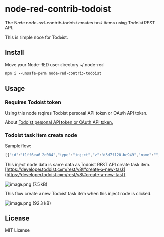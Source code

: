 # node-red-contrib-todoist

The Node node-red-contrib-todoist creates task items using Todoist REST API.

This is simple node for Todoist.

## Install

Move your Node-RED user directory ~/.node-red

```
npm i --unsafe-perm node-red-contrib-todoist
```

## Usage

### Requires Todoist token

Using this node reqires Todoist personal API token or OAuth API token.

About [Todoist personal API token or OAuth API token.](https://developer.todoist.com/rest/v8/#authorization)

### Todoist task item create node

Sample flow:

```js
[{"id":"f1ff6ea6.2d084","type":"inject","z":"d3d7f120.bc949","name":"","topic":"","payload":"{\"content\":\"Appointment with Maria\",\"due_string\":\"tomorrow at 12:00\",\"due_lang\":\"en\",\"priority\":4}","payloadType":"json","repeat":"","crontab":"","once":false,"onceDelay":0.1,"x":410,"y":560,"wires":[["2cc6e790.eede18"]]},{"id":"70d61dc1.444ba4","type":"debug","z":"d3d7f120.bc949","name":"","active":true,"tosidebar":true,"console":false,"tostatus":false,"complete":"payload","x":770,"y":560,"wires":[]},{"id":"2cc6e790.eede18","type":"todoist-task-create","z":"d3d7f120.bc949","name":"","x":590,"y":560,"wires":[["70d61dc1.444ba4"]]}]
```

This inject node data is same data as Todoist REST API create task item. [https://developer.todoist.com/rest/v8/#create-a-new-task](https://developer.todoist.com/rest/v8/#create-a-new-task).

![image.png (7.5 kB)](https://img.esa.io/uploads/production/attachments/3062/2019/04/17/8131/e1a772cd-e40c-4022-9fc6-50c8a1e8359c.png)

This flow create a new Todoist task item when this inject node is clicked.

![image.png (92.8 kB)](https://img.esa.io/uploads/production/attachments/3062/2019/04/17/8131/c87050cc-ef6e-40da-87e8-5ccab9db8d95.png)

## License

MIT License